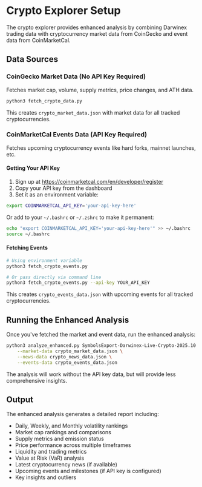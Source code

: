 # Crypto Explorer Setup

The crypto explorer provides enhanced analysis by combining Darwinex trading data with cryptocurrency market data from CoinGecko and event data from CoinMarketCal.

## Data Sources

### CoinGecko Market Data (No API Key Required)
Fetches market cap, volume, supply metrics, price changes, and ATH data.

```bash
python3 fetch_crypto_data.py
```

This creates `crypto_market_data.json` with market data for all tracked cryptocurrencies.

### CoinMarketCal Events Data (API Key Required)
Fetches upcoming cryptocurrency events like hard forks, mainnet launches, etc.

#### Getting Your API Key

1. Sign up at https://coinmarketcal.com/en/developer/register
2. Copy your API key from the dashboard
3. Set it as an environment variable:

```bash
export COINMARKETCAL_API_KEY='your-api-key-here'
```

Or add to your `~/.bashrc` or `~/.zshrc` to make it permanent:

```bash
echo "export COINMARKETCAL_API_KEY='your-api-key-here'" >> ~/.bashrc
source ~/.bashrc
```

#### Fetching Events

```bash
# Using environment variable
python3 fetch_crypto_events.py

# Or pass directly via command line
python3 fetch_crypto_events.py --api-key YOUR_API_KEY
```

This creates `crypto_events_data.json` with upcoming events for all tracked cryptocurrencies.

## Running the Enhanced Analysis

Once you've fetched the market and event data, run the enhanced analysis:

```bash
python3 analyze_enhanced.py SymbolsExport-Darwinex-Live-Crypto-2025.10.01.csv \
    --market-data crypto_market_data.json \
    --news-data crypto_news_data.json \
    --events-data crypto_events_data.json
```

The analysis will work without the API key data, but will provide less comprehensive insights.

## Output

The enhanced analysis generates a detailed report including:
- Daily, Weekly, and Monthly volatility rankings
- Market cap rankings and comparisons
- Supply metrics and emission status
- Price performance across multiple timeframes
- Liquidity and trading metrics
- Value at Risk (VaR) analysis
- Latest cryptocurrency news (if available)
- Upcoming events and milestones (if API key is configured)
- Key insights and outliers
